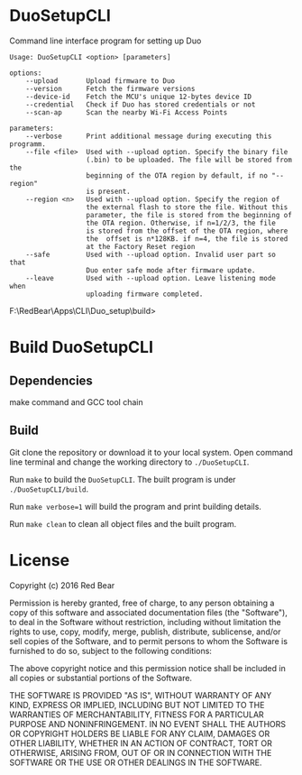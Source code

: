 # DuoSetupCLI

Command line interface program for setting up Duo

    Usage: DuoSetupCLI <option> [parameters] 
	
    options:
        --upload       Upload firmware to Duo
        --version      Fetch the firmware versions
        --device-id    Fetch the MCU's unique 12-bytes device ID
        --credential   Check if Duo has stored credentials or not
        --scan-ap      Scan the nearby Wi-Fi Access Points

    parameters:
        --verbose      Print additional message during executing this programm.
        --file <file>  Used with --upload option. Specify the binary file
                       (.bin) to be uploaded. The file will be stored from the 
                       beginning of the OTA region by default, if no "--region" 
                       is present.
        --region <n>   Used with --upload option. Specify the region of 
                       the external flash to store the file. Without this
                       parameter, the file is stored from the beginning of 
                       the OTA region. Otherwise, if n=1/2/3, the file 
                       is stored from the offset of the OTA region, where 
                       the  offset is n*128KB. if n=4, the file is stored 
                       at the Factory Reset region
        --safe         Used with --upload option. Invalid user part so that
                       Duo enter safe mode after firmware update.
        --leave        Used with --upload option. Leave listening mode when
                       uploading firmware completed.


F:\RedBear\Apps\CLI\Duo_setup\build>

# Build DuoSetupCLI

## Dependencies

make command and GCC tool chain

## Build
Git clone the repository or download it to your local system. Open command line terminal and change the working directory to `./DuoSetupCLI`.

Run `make` to build the `DuoSetupCLI`. The built program is under `./DuoSetupCLI/build`.

Run `make verbose=1` will build the program and print building details.

Run `make clean` to clean all object files and the built program.

# License

Copyright (c) 2016 Red Bear

Permission is hereby granted, free of charge, to any person obtaining a copy of this software and associated documentation files (the "Software"), to deal in the Software without restriction, including without limitation the rights to use, copy, modify, merge, publish, distribute, sublicense, and/or sell copies of the Software, and to permit persons to whom the Software is furnished to do so, subject to the following conditions:

The above copyright notice and this permission notice shall be included in all copies or substantial portions of the Software.

THE SOFTWARE IS PROVIDED "AS IS", WITHOUT WARRANTY OF ANY KIND, EXPRESS OR IMPLIED, INCLUDING BUT NOT LIMITED TO THE WARRANTIES OF MERCHANTABILITY, FITNESS FOR A PARTICULAR PURPOSE AND NONINFRINGEMENT. IN NO EVENT SHALL THE AUTHORS OR COPYRIGHT HOLDERS BE LIABLE FOR ANY CLAIM, DAMAGES OR OTHER LIABILITY, WHETHER IN AN ACTION OF CONTRACT, TORT OR OTHERWISE, ARISING FROM, OUT OF OR IN CONNECTION WITH THE SOFTWARE OR THE USE OR OTHER DEALINGS IN THE SOFTWARE.


  
